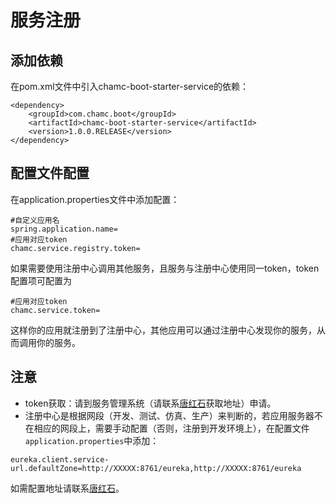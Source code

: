 # 服务注册

## 添加依赖

在pom.xml文件中引入chamc-boot-starter-service的依赖：

```
<dependency>
	<groupId>com.chamc.boot</groupId>
	<artifactId>chamc-boot-starter-service</artifactId>
	<version>1.0.0.RELEASE</version>
</dependency>
```

## 配置文件配置

在application.properties文件中添加配置：

	#自定义应用名
	spring.application.name=
	#应用对应token
	chamc.service.registry.token=

如果需要使用注册中心调用其他服务，且服务与注册中心使用同一token，token配置项可配置为

	#应用对应token
	chamc.service.token=

这样你的应用就注册到了注册中心，其他应用可以通过注册中心发现你的服务，从而调用你的服务。

## 注意

* token获取：请到服务管理系统（请联系[唐红石](mailto:tanghongshi@chamc.com.cn)获取地址）申请。
* 注册中心是根据网段（开发、测试、仿真、生产）来判断的，若应用服务器不在相应的网段上，需要手动配置（否则，注册到开发环境上），在配置文件`application.properties`中添加：

```
eureka.client.service-url.defaultZone=http://XXXXX:8761/eureka,http://XXXXX:8761/eureka
```

如需配置地址请联系[唐红石](mailto:tanghongshi@chamc.com.cn)。
